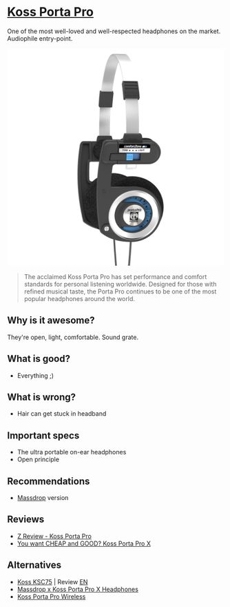 # [Koss Porta Pro](https://www.koss.com/headphones/on-ear-headphones/porta-pro)

One of the most well-loved and well-respected headphones on the market. Audiophile entry-point.

![img](koss_porta_pro.jpg)

> The acclaimed Koss Porta Pro has set performance and comfort standards for personal listening worldwide. Designed for those with refined musical taste, the Porta Pro continues to be one of the most popular headphones around the world.

## Why is it awesome?
They're open, light, comfortable. Sound grate.

## What is good?
- Everything ;)

## What is wrong?
- Hair can get stuck in headband

## Important specs
- The ultra portable on-ear headphones
- Open principle

## Recommendations
- [Massdrop](https://www.massdrop.com/buy/massdrop-x-koss-porta-pro-x-headphones) version

## Reviews
- [Z Review - Koss Porta Pro](https://youtu.be/BLeax2paFp8)
- [You want CHEAP and GOOD? Koss Porta Pro X](https://youtu.be/znu7_SDV5G4)

## Alternatives
- [Koss KSC75](https://www.koss.com/headphones/ear-clip/ksc75) | Review [EN](https://youtu.be/mx540xJ0ieY?t=1024)
- [Massdrop x Koss Porta Pro X Headphones](https://www.massdrop.com/buy/massdrop-x-koss-porta-pro-x-headphones)
- [Koss Porta Pro Wireless](https://www.koss.com/headphones/wireless-headphones/porta-pro-wireless)
